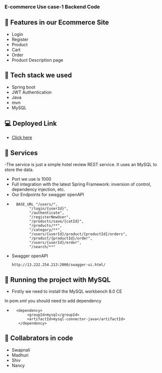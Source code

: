 ### E-commerce Use case-1 Backend Code

##   🌱 Features in our Ecommerce Site
-  Login
-  Register
-  Product 
-  Cart
-  Order
-  Product Description page

## 💼 Tech stack we used

- Spring boot
- JWT Authentication
- Java
- mvn
- MySQL

## 💻 Deployed Link

- <a href="https://13.232.254.213:2000" target="_blank" rel="noreferrer" >Click here</a>

##  📱 Services

-The service is just a simple hotel review REST service. It uses an MySQL to store the data. 
- Port we use is 1000
- Full integration with the latest Spring Framework: inversion of control, dependency injection, etc.
-  Our Endpoints for swagger openAPI
-   ```   
      BASE_URL "/users/",
            "/login/{userId}",
            "/authenticate",
            "/registerNewUser",
            "/products/save/{catId}",
            "/products/**",
            "/category/**",
            "/users/{userId}/product/{productId}/orders",
            "/product/{productId}/order",
            "/users/{userId}/order",
            "/search/**"
     ```
   - Swagger openAPI
      ```
      http://13.232.254.213:2000/swagger-ui.html/
      
      ```

##  📝  Running the project with MySQL
- Firstly we need to install the MySQL workbench 8.0 CE

In pom.xml you should need to add dependency
-    ```
       <dependency>
            <groupId>mysql</groupId>
            <artifactId>mysql-connector-java</artifactId>
        </dependency>
     ```

##  🤝 Collabrators in code

- Swapnali
- Madhuri
- Shiv
- Nancy
